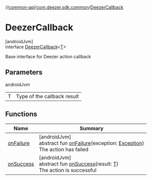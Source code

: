 //[common-api](../../../index.md)/[com.deezer.sdk.common](../index.md)/[DeezerCallback](index.md)

# DeezerCallback

[androidJvm]\
interface [DeezerCallback](index.md)&lt;[T](index.md)&gt;

Base interface for Deezer action callback

## Parameters

androidJvm

|     |                             |
| --- | --------------------------- |
| T   | Type of the callback result |

## Functions

| Name                       | Summary                                                                                                                                                                               |
| -------------------------- | ------------------------------------------------------------------------------------------------------------------------------------------------------------------------------------- |
| [onFailure](on-failure.md) | [androidJvm]<br/>abstract fun [onFailure](on-failure.md)(exception: [Exception](https://kotlinlang.org/api/latest/jvm/stdlib/kotlin/-exception/index.html))<br/>The action has failed |
| [onSuccess](on-success.md) | [androidJvm]<br/>abstract fun [onSuccess](on-success.md)(result: [T](index.md))<br/>The action is successful                                                                          |
